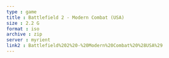 ```yaml
---
type : game
title : Battlefield 2 - Modern Combat (USA)
size : 2.2 G
format : iso
archive : zip
server : myrient
link2 : Battlefield%202%20-%20Modern%20Combat%20%28USA%29
---
```

